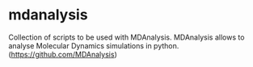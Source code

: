 # mdanalysis

Collection of scripts to be used with MDAnalysis. MDAnalysis allows to analyse Molecular Dynamics simulations in python. (https://github.com/MDAnalysis)
